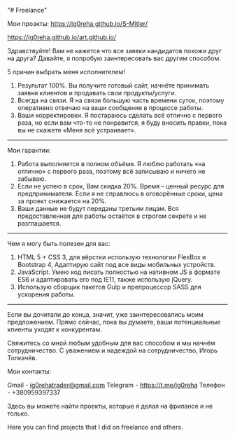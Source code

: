 "# Freelance" 

Мои проэкты: 
https://ig0reha.github.io/S-Mitler/


https://ig0reha.github.io/art.github.io/

Здравствуйте!
Вам не кажется что все заявки кандидатов похожи друг на друга? Давайте, я попробую заинтересовать вас другим способом.

5 причин выбрать меня исполнителем!

1. Результат 100%. Вы получите готовый сайт, начнёте принимать заявки клиентов и продавать свои продукты/услуги.
2. Всегда на связи. Я на связи большую часть времени суток, поэтому оперативно отвечаю на ваши сообщения в процессе работы.
3. Ваши корректировки. Я постараюсь сделать всё отлично с первого раза, но если вам что-то не понравится, я буду вносить правки, пока вы не скажете «Меня всё устраивает».

------

Мои гарантии:

1. Работа выполняется в полном объёме. Я люблю работать «на отлично» с первого раза, поэтому всё записываю и ничего не забываю.
2. Если не успею в срок, Вам скидка 20%. Время – ценный ресурс для предпринимателя. Если я не справлюсь в оговорённые сроки, цена за проект снижается на 20%.
3. Ваши данные не будут переданы третьим лицам. Вся предоставленная для работы остаётся в строгом секрете и не разглашается.

------

Чем я могу быть полезен для вас:
1. HTML 5 + CSS 3, для вёрстки использую технологии FlexBox и Bootstrap 4,
Адаптирую сайт под все виды мобильных устройств.
2. JavaScript. Умею код писать полностью на нативном JS в формате ES6 и адаптировать его под IE11, также использую jQuery.
3.  Использую сборщик пакетов Gulp и препроцессор SASS для ускорения работы.
------

Если вы дочитали до конца, значит, уже заинтересовались моим предложением.
Прямо сейчас, пока вы думаете, ваши потенциальные клиенты уходят к конкурентам.

Свяжитесь со мной любым удобным для вас способом и мы начнём сотрудничество.
С уважением и надеждой на сотрудничество, Игорь Толкачёв.

Мои контакты:

Gmail - ig0rehatrader@gmail.com
Telegram - https://t.me/ig0reha
Телефон - +380959397337

Здесь вы можете найти проекты, которые я делал на фрилансе и не только.

Here you can find projects that I did on freelance and others.
